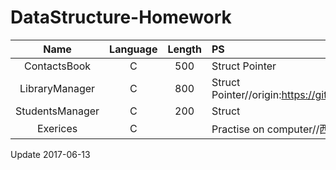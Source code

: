 # DataStructure-Homework

|      Name       | Language | Length | PS                                       |
| :-------------: | :------: | :----: | :--------------------------------------- |
|  ContactsBook   |    C     |  500   | Struct  Pointer                          |
| LibraryManager  |    C     |  800   | Struct  Pointer//origin:https://github.com/jinsedeyuzhou/libraryManager |
| StudentsManager |    C     |  200   | Struct                                   |
|    Exerices     |    C     |        | Practise on computer//西电电院 数据结构上机解析      |



Update 2017-06-13

